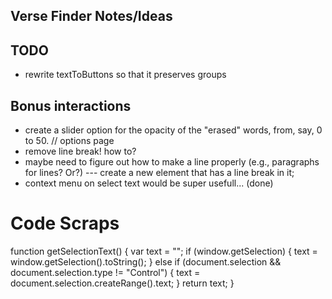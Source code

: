Verse Finder Notes/Ideas
------------------------

## TODO
- rewrite textToButtons so that it preserves groups

## Bonus interactions
- create a slider option for the opacity of the "erased" words, from, say, 0 to 50. // options page
- remove line break! how to?
- maybe need to figure out how to make a line properly (e.g., paragraphs for lines? Or?)
--- create a new element that has a line break in it;
- context menu on select text would be super usefull... (done)

# Code Scraps

function getSelectionText() {
    var text = "";
    if (window.getSelection) {
        text = window.getSelection().toString();
    } else if (document.selection && document.selection.type != "Control") {
        text = document.selection.createRange().text;
    }
    return text;
}
